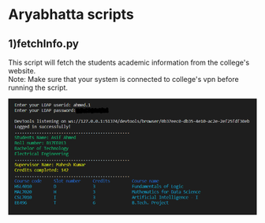 # Aryabhatta scripts
## 1)fetchInfo.py
This script will fetch the students academic information from the college's website.<br/>
Note: Make sure that your system is connected to college's vpn before running the script.
<p align="center">
  <img src="./images/fetch.png" width="600" title="hover text">
</p>
